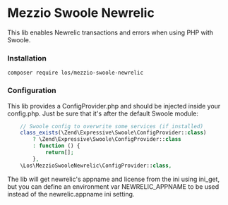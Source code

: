 # Mezzio Swoole Newrelic

This lib enables Newrelic transactions and errors when using PHP with Swoole.

### Installation

```
composer require los/mezzio-swoole-newrelic
```

### Configuration

This lib provides a ConfigProvider.php and should be injected inside your config.php. 
Just be sure that it's after the default Swoole module:

```php
    // Swoole config to overwrite some services (if installed)
    class_exists(\Zend\Expressive\Swoole\ConfigProvider::class)
        ? \Zend\Expressive\Swoole\ConfigProvider::class
        : function () {
            return[];
        },
    \Los\MezzioSwooleNewrelic\ConfigProvider::class,
```

The lib will get newrelic's appname and license from the ini using ini_get, 
but you can define an environment var NEWRELIC_APPNAME to be used 
instead of the newrelic.appname ini setting.
